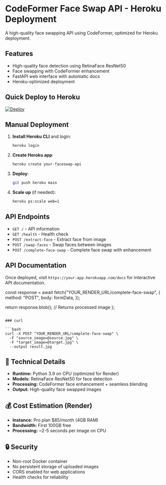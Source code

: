# CodeFormer Face Swap API - Heroku Deployment

A high-quality face swapping API using CodeFormer, optimized for Heroku deployment.

## Features
- High-quality face detection using RetinaFace ResNet50
- Face swapping with CodeFormer enhancement
- FastAPI web interface with automatic docs
- Heroku-optimized deployment

## Quick Deploy to Heroku

[![Deploy](https://www.herokucdn.com/deploy/button.svg)](https://heroku.com/deploy)

## Manual Deployment

1. **Install Heroku CLI** and login:
   ```bash
   heroku login
   ```

2. **Create Heroku app**:
   ```bash
   heroku create your-faceswap-api
   ```

3. **Deploy**:
   ```bash
   git push heroku main
   ```

4. **Scale up** (if needed):
   ```bash
   heroku ps:scale web=1
   ```

## API Endpoints

- `GET /` - API information
- `GET /health` - Health check
- `POST /extract-face` - Extract face from image
- `POST /swap-faces` - Swap faces between images
- `POST /complete-face-swap` - Complete face swap with enhancement

## API Documentation

Once deployed, visit `https://your-app.herokuapp.com/docs` for interactive API documentation.

  const response = await fetch("YOUR_RENDER_URL/complete-face-swap", {
    method: "POST",
    body: formData,
  });

  return response.blob(); // Returns processed image
};
```

### curl

```bash
curl -X POST "YOUR_RENDER_URL/complete-face-swap" \
  -F "source_image=@source.jpg" \
  -F "target_image=@target.jpg" \
  --output result.jpg
```

## 🔧 Technical Details

- **Runtime:** Python 3.9 on CPU (optimized for Render)
- **Models:** RetinaFace ResNet50 for face detection
- **Processing:** CodeFormer face enhancement + seamless blending
- **Output:** High-quality face swapped images

## 💰 Cost Estimation (Render)

- **Instance:** Pro plan $85/month (4GB RAM)
- **Bandwidth:** First 100GB free
- **Processing:** ~2-5 seconds per image on CPU

## 🔒 Security

- Non-root Docker container
- No persistent storage of uploaded images
- CORS enabled for web applications
- Health checks for reliability
